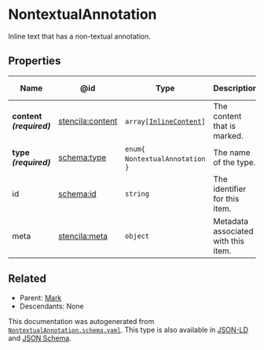 # NontextualAnnotation

Inline text that has a non-textual annotation.

## Properties

| Name                     | @id                                                         | Type                                            | Description                         | Inherited from     |
| ------------------------ | ----------------------------------------------------------- | ----------------------------------------------- | ----------------------------------- | ------------------ |
| **content _(required)_** | [stencila:content](https://schema.stenci.la/content.jsonld) | `array[`​[`InlineContent`](./InlineContent)​`]` | The content that is marked.         | [Mark](./Mark)     |
| **type _(required)_**    | [schema:type](https://schema.org/type)                      | `enum{`​`NontextualAnnotation`​`}`              | The name of the type.               | [Entity](./Entity) |
| id                       | [schema:id](https://schema.org/id)                          | `string`                                        | The identifier for this item.       | [Entity](./Entity) |
| meta                     | [stencila:meta](https://schema.stenci.la/meta.jsonld)       | `object`                                        | Metadata associated with this item. | [Entity](./Entity) |

## Related

-   Parent: [Mark](./Mark)
-   Descendants: None

 This documentation was autogenerated from [`NontextualAnnotation.schema.yaml`](https://github.com/stencila/schema/blob/master/schema/NontextualAnnotation.schema.yaml). This type is also available in [JSON-LD](https://schema.stenci.la/NontextualAnnotation.jsonld) and [JSON Schema](https://schema.stenci.la/NontextualAnnotation.schema.json).
